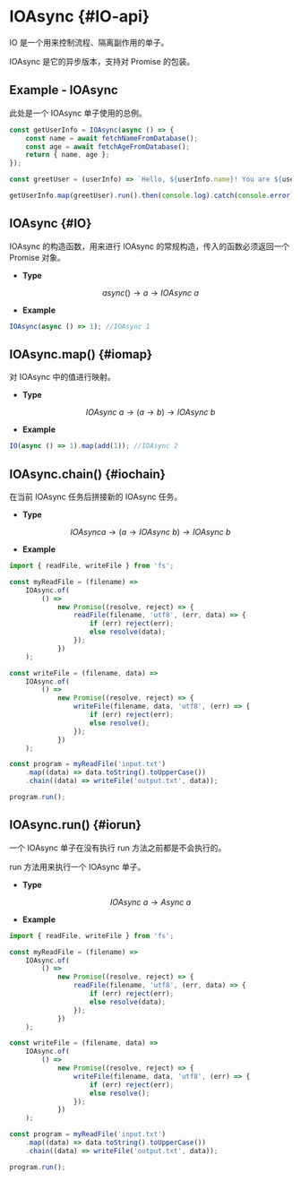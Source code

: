 # IOAsync {#IO-api}

IO 是一个用来控制流程、隔离副作用的单子。

IOAsync 是它的异步版本，支持对 Promise 的包装。

## Example - IOAsync

此处是一个 IOAsync 单子使用的总例。

```js
const getUserInfo = IOAsync(async () => {
	const name = await fetchNameFromDatabase();
	const age = await fetchAgeFromDatabase();
	return { name, age };
});

const greetUser = (userInfo) => `Hello, ${userInfo.name}! You are ${userInfo.age} years old.`;

getUserInfo.map(greetUser).run().then(console.log).catch(console.error);
```

## IOAsync {#IO}

IOAsync 的构造函数，用来进行 IOAsync 的常规构造，传入的函数必须返回一个 Promise 对象。

-   **Type**

$$async()\to a\to IOAsync\ a$$

-   **Example**

```js
IOAsync(async () => 1); //IOAsync 1
```

## IOAsync.map() {#iomap}

对 IOAsync 中的值进行映射。

-   **Type**

$$IOAsync\ a\to (a\to b)\to IOAsync\ b$$

-   **Example**

```js
IO(async () => 1).map(add(1)); //IOAsync 2
```

## IOAsync.chain() {#iochain}

在当前 IOAsync 任务后拼接新的 IOAsync 任务。

-   **Type**

$$IOAsync a\to (a\to IOAsync\ b)\to IOAsync\ b$$

-   **Example**

```js
import { readFile, writeFile } from 'fs';

const myReadFile = (filename) =>
	IOAsync.of(
		() =>
			new Promise((resolve, reject) => {
				readFile(filename, 'utf8', (err, data) => {
					if (err) reject(err);
					else resolve(data);
				});
			})
	);

const writeFile = (filename, data) =>
	IOAsync.of(
		() =>
			new Promise((resolve, reject) => {
				writeFile(filename, data, 'utf8', (err) => {
					if (err) reject(err);
					else resolve();
				});
			})
	);

const program = myReadFile('input.txt')
	.map((data) => data.toString().toUpperCase())
	.chain((data) => writeFile('output.txt', data));

program.run();
```

## IOAsync.run() {#iorun}

一个 IOAsync 单子在没有执行 run 方法之前都是不会执行的。

run 方法用来执行一个 IOAsync 单子。

-   **Type**

$$IOAsync\ a\to Async\ a$$

-   **Example**

```js
import { readFile, writeFile } from 'fs';

const myReadFile = (filename) =>
	IOAsync.of(
		() =>
			new Promise((resolve, reject) => {
				readFile(filename, 'utf8', (err, data) => {
					if (err) reject(err);
					else resolve(data);
				});
			})
	);

const writeFile = (filename, data) =>
	IOAsync.of(
		() =>
			new Promise((resolve, reject) => {
				writeFile(filename, data, 'utf8', (err) => {
					if (err) reject(err);
					else resolve();
				});
			})
	);

const program = myReadFile('input.txt')
	.map((data) => data.toString().toUpperCase())
	.chain((data) => writeFile('output.txt', data));

program.run();
```
